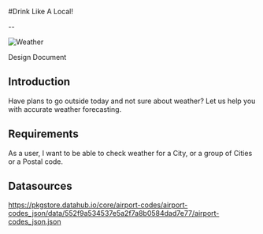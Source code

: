 
#Drink Like A Local!

--


![Weather](https://user-images.githubusercontent.com/77544294/111055227-b63b1c80-8441-11eb-9821-d85c444a5bd4.png)


Design Document


## Introduction
Have plans to go outside today and not sure about weather? Let us help you with accurate weather forecasting.


## Requirements
As a user, I want to be able to check weather for a City, or a group of Cities or a Postal code.

## Datasources
https://pkgstore.datahub.io/core/airport-codes/airport-codes_json/data/552f9a534537e5a2f7a8b0584dad7e77/airport-codes_json.json
